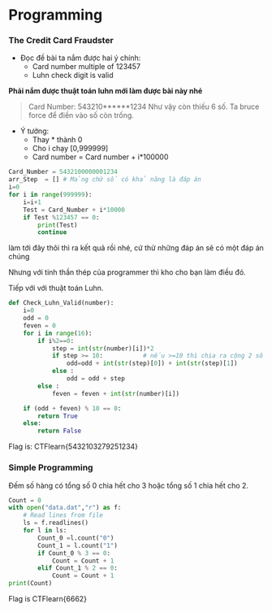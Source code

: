 # Programming

### **The Credit Card Fraudster**

- Đọc đề bài ta nắm được hai ý chính: 
  - Card number multiple of 123457
  - Luhn check digit is valid

**Phải nắm được thuật toán luhn mới làm được bài này nhé**
> Card Number: 543210******1234
> Như vậy còn thiếu 6 số. Ta bruce force để điền vào số còn trống.
- Ý tưởng:
  - Thay * thành 0
  - Cho i chạy [0,999999]
  - Card number = Card number + i*100000 
``` python
Card_Number = 5432100000001234
arr_Step  = [] # Mảng chứ số có khả năng là đáp án
i=0
for i in range(999999):
    i=i+1
    Test = Card_Number + i*10000
    if Test %123457 == 0:
        print(Test)
        continue 
```
làm tới đây thôi thì ra kết quả rồi nhé, cứ thử những đáp án sẽ có một đáp án chúng

Nhưng với tinh thần thép của programmer thì kho cho bạn làm điều đó. 

Tiếp với với thuật toán Luhn. 

``` python
def Check_Luhn_Valid(number):
    i=0
    odd = 0
    feven = 0
    for i in range(16):
        if i%2==0:
            step = int(str(number)[i])*2 
            if step >= 10:           # nếu >=10 thì chia ra cộng 2 số. VD 12 => 1+2
                odd=odd + int(str(step)[0]) + int(str(step)[1])
            else :
                odd = odd + step
        else :
            feven = feven + int(str(number)[i])

    if (odd + feven) % 10 == 0:
        return True
    else:
        return False
```

Flag is: CTFlearn{5432103279251234}

### **Simple Programming**
Đếm số hàng có tổng số 0 chia hết cho 3 hoặc tổng số 1 chia hết cho 2.
``` python
Count = 0
with open("data.dat","r") as f:
    # Read lines from file 
    ls = f.readlines()
    for l in ls:
        Count_0 =l.count("0")
        Count_1 = l.count("1")
        if Count_0 % 3 == 0:
            Count = Count + 1
        elif Count_1 % 2 == 0:
            Count = Count + 1
print(Count)
```
Flag is CTFlearn{6662}
